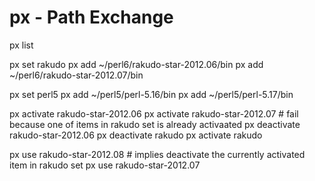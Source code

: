 px - Path Exchange
==================

px list

px set rakudo
px add ~/perl6/rakudo-star-2012.06/bin
px add ~/perl6/rakudo-star-2012.07/bin

px set perl5
px add ~/perl5/perl-5.16/bin
px add ~/perl5/perl-5.17/bin

px activate rakudo-star-2012.06
px activate rakudo-star-2012.07 # fail because one of items in rakudo set is already activaated
px deactivate rakudo-star-2012.06
px deactivate rakudo
px activate rakudo

px use rakudo-star-2012.08 # implies deactivate the currently activated item in rakudo set
px use rakudo-star-2012.07

